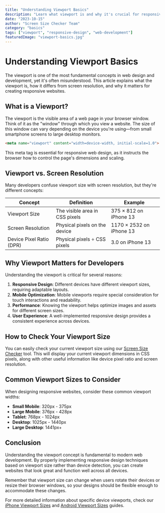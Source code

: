 ```yaml
---
title: "Understanding Viewport Basics"
description: "Learn what viewport is and why it's crucial for responsive web design"
date: "2023-10-15"
author: "Screen Size Checker Team"
category: "basics"
tags: ["viewport", "responsive-design", "web-development"]
featuredImage: "viewport-basics.jpg"
---
```


# Understanding Viewport Basics

The viewport is one of the most fundamental concepts in web design and development, yet it's often misunderstood. This article explains what the viewport is, how it differs from screen resolution, and why it matters for creating responsive websites.

## What is a Viewport?

The viewport is the visible area of a web page in your browser window. Think of it as the "window" through which you view a website. The size of this window can vary depending on the device you're using—from small smartphone screens to large desktop monitors.

```html
<meta name="viewport" content="width=device-width, initial-scale=1.0">
```

This meta tag is essential for responsive web design, as it instructs the browser how to control the page's dimensions and scaling.

## Viewport vs. Screen Resolution

Many developers confuse viewport size with screen resolution, but they're different concepts:

| Concept | Definition | Example |
|---------|------------|---------|
| Viewport Size | The visible area in CSS pixels | 375 × 812 on iPhone 13 |
| Screen Resolution | Physical pixels on the device | 1170 × 2532 on iPhone 13 |
| Device Pixel Ratio (DPR) | Physical pixels ÷ CSS pixels | 3.0 on iPhone 13 |

## Why Viewport Matters for Developers

Understanding the viewport is critical for several reasons:

1. **Responsive Design**: Different devices have different viewport sizes, requiring adaptable layouts.
2. **Mobile Optimization**: Mobile viewports require special consideration for touch interactions and readability.
3. **Performance**: Knowing the viewport helps optimize images and assets for different screen sizes.
4. **User Experience**: A well-implemented responsive design provides a consistent experience across devices.

## How to Check Your Viewport Size

You can easily check your current viewport size using our [Screen Size Checker](/en/index.html) tool. This will display your current viewport dimensions in CSS pixels, along with other useful information like device pixel ratio and screen resolution.

## Common Viewport Sizes to Consider

When designing responsive websites, consider these common viewport widths:

- **Small Mobile**: 320px - 375px
- **Large Mobile**: 376px - 428px
- **Tablet**: 768px - 1024px
- **Desktop**: 1025px - 1440px
- **Large Desktop**: 1441px+

## Conclusion

Understanding the viewport concept is fundamental to modern web development. By properly implementing responsive design techniques based on viewport size rather than device detection, you can create websites that look great and function well across all devices.

Remember that viewport size can change when users rotate their devices or resize their browser windows, so your designs should be flexible enough to accommodate these changes.

For more detailed information about specific device viewports, check our [iPhone Viewport Sizes](/en/devices/iphone-viewport-sizes.html) and [Android Viewport Sizes](/en/devices/android-viewport-sizes.html) guides. 